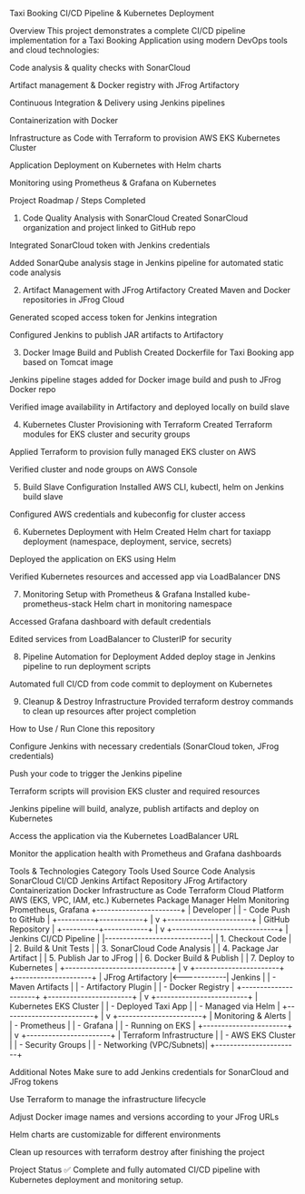 Taxi Booking CI/CD Pipeline & Kubernetes Deployment

Overview
This project demonstrates a complete CI/CD pipeline implementation for a Taxi Booking Application using modern DevOps tools and cloud technologies:

Code analysis & quality checks with SonarCloud

Artifact management & Docker registry with JFrog Artifactory

Continuous Integration & Delivery using Jenkins pipelines

Containerization with Docker

Infrastructure as Code with Terraform to provision AWS EKS Kubernetes Cluster

Application Deployment on Kubernetes with Helm charts

Monitoring using Prometheus & Grafana on Kubernetes

Project Roadmap / Steps Completed
1. Code Quality Analysis with SonarCloud
Created SonarCloud organization and project linked to GitHub repo

Integrated SonarCloud token with Jenkins credentials

Added SonarQube analysis stage in Jenkins pipeline for automated static code analysis

2. Artifact Management with JFrog Artifactory
Created Maven and Docker repositories in JFrog Cloud

Generated scoped access token for Jenkins integration

Configured Jenkins to publish JAR artifacts to Artifactory

3. Docker Image Build and Publish
Created Dockerfile for Taxi Booking app based on Tomcat image

Jenkins pipeline stages added for Docker image build and push to JFrog Docker repo

Verified image availability in Artifactory and deployed locally on build slave

4. Kubernetes Cluster Provisioning with Terraform
Created Terraform modules for EKS cluster and security groups

Applied Terraform to provision fully managed EKS cluster on AWS

Verified cluster and node groups on AWS Console

5. Build Slave Configuration
Installed AWS CLI, kubectl, helm on Jenkins build slave

Configured AWS credentials and kubeconfig for cluster access

6. Kubernetes Deployment with Helm
Created Helm chart for taxiapp deployment (namespace, deployment, service, secrets)

Deployed the application on EKS using Helm

Verified Kubernetes resources and accessed app via LoadBalancer DNS

7. Monitoring Setup with Prometheus & Grafana
Installed kube-prometheus-stack Helm chart in monitoring namespace

Accessed Grafana dashboard with default credentials

Edited services from LoadBalancer to ClusterIP for security

8. Pipeline Automation for Deployment
Added deploy stage in Jenkins pipeline to run deployment scripts

Automated full CI/CD from code commit to deployment on Kubernetes

9. Cleanup & Destroy Infrastructure
Provided terraform destroy commands to clean up resources after project completion

How to Use / Run
Clone this repository

Configure Jenkins with necessary credentials (SonarCloud token, JFrog credentials)

Push your code to trigger the Jenkins pipeline

Terraform scripts will provision EKS cluster and required resources

Jenkins pipeline will build, analyze, publish artifacts and deploy on Kubernetes

Access the application via the Kubernetes LoadBalancer URL

Monitor the application health with Prometheus and Grafana dashboards

Tools & Technologies
Category	Tools Used
Source Code Analysis	SonarCloud
CI/CD	Jenkins
Artifact Repository	JFrog Artifactory
Containerization	Docker
Infrastructure as Code	Terraform
Cloud Platform	AWS (EKS, VPC, IAM, etc.)
Kubernetes Package Manager	Helm
Monitoring	Prometheus, Grafana
+-----------------------+
|   Developer           |
| - Code Push to GitHub |
+----------+------------+
           |
           v
+-----------------------+
|   GitHub Repository   |
+----------+------------+
           |
           v
+-----------------------------+
|   Jenkins CI/CD Pipeline    |
|-----------------------------|
| 1. Checkout Code            |
| 2. Build & Unit Tests       |
| 3. SonarCloud Code Analysis |
| 4. Package Jar Artifact     |
| 5. Publish Jar to JFrog     |
| 6. Docker Build & Publish   |
| 7. Deploy to Kubernetes     |
+-----------------------------+
           |
           v
+-----------------------+             +---------------------+
|  JFrog Artifactory    |<------------|   Jenkins            |
| - Maven Artifacts     |             | - Artifactory Plugin |
| - Docker Registry     |             +---------------------+
+-----------------------+
           |
           v
+-------------------------+
| Kubernetes EKS Cluster  |
| - Deployed Taxi App     |
| - Managed via Helm      |
+-------------------------+
           |
           v
+-----------------------+
| Monitoring & Alerts   |
| - Prometheus          |
| - Grafana             |
| - Running on EKS      |
+-----------------------+
           |
           v
+-----------------------+
| Terraform Infrastructure |
| - AWS EKS Cluster       |
| - Security Groups       |
| - Networking (VPC/Subnets)|
+-----------------------+


Additional Notes
Make sure to add Jenkins credentials for SonarCloud and JFrog tokens

Use Terraform to manage the infrastructure lifecycle

Adjust Docker image names and versions according to your JFrog URLs

Helm charts are customizable for different environments

Clean up resources with terraform destroy after finishing the project

Project Status
✅ Complete and fully automated CI/CD pipeline with Kubernetes deployment and monitoring setup.
